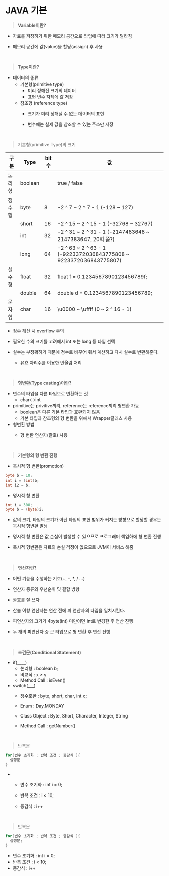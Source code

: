 # JAVA 기본

> **Variable이란?**

- 자료를 저장하기 위한 메모리 공간으로 타입에 따라 크기가 달라짐
- 메모리 공간에 값(value)을 할당(assign) 후 사용
  
  <br>

> **Type이란?**

- 데이터의 종류
  - 기본형(primitive type)
    - 미리 정해진 크기의 데이터
    - 표현 변수 자체에 값 저장
  - 참조형 (reference type)
    - 크기가 미리 정해질 수 없는 데이터의 표현
    - 변수에는 실제 값을 참조할 수 있는 주소만 저장
      
      <br>

> 기본형(primitive Type)의 크기

| 구분  | Type    | bit 수 | 값                                                                 |
| --- | ------- | ----- | ----------------------------------------------------------------- |
| 논리형 | boolean |       | true / false                                                      |
| 정수형 | byte    | 8     | -2 ^ 7 ~ 2 ^ 7 - 1 (-128 ~ 127)                                   |
|     | short   | 16    | -2 ^ 15 ~ 2 ^ 15 - 1 (-32768 ~ 32767)                             |
|     | int     | 32    | -2 ^ 31 ~ 2 ^ 31 - 1 (-2147483648 ~ 2147383647, 20억 쯤?)           |
|     | long    | 64    | -2 ^ 63 ~ 2 ^ 63 - 1 (-9223372036843775808 ~ 9223372036843775807) |
| 실수형 | float   | 32    | float f = 0.1234567890123456789f;                                 |
|     | double  | 64    | double d = 0.1234567890123456789;                                 |
| 문자형 | char    | 16    | \u0000 ~ \uffff (0 ~ 2 ^ 16 - 1)                                  |

- 정수 계산 시 overflow 주의

- 필요한 수의 크기를 고려해서 int 또는 long 등 타입 선택

- 실수는 부정확하기 때문에 정수로 바꾸어 줘서 계산하고 다시 실수로 변환해준다.
  
  - 유효 자리수를 이용한 반올림 처리
    
    <br>

> **형변환(Type casting)이란?**

- 변수의 타입을 다른 타입으로 변환하는 것
  - char↔int
- primitive는 privitive끼리, reference는 reference끼리 형변환 가능
  - boolean은 다른 기본 타입과 호환되지 않음
  - 기본 타입과 참조형의 형 변환을 위해서 Wrapper클래스 사용
- 형변환 방법
  - 형 변환 연산자(괄호) 사용
    
    <br>

> **기본형의 형 변환 진행**

- 묵시적 형 변환(promotion)

```java
byte b = 10;
int i = (int)b;
int i2 = b;
```

- 명시적 형 변환

```java
int i = 300;
byte b = (byte)i;
```

- 값의 크기, 타입의 크기가 아닌 타입의 표현 범위가 커지는 방향으로 할당할 경우는 묵시적 형변환 발생
- 명시적 형 변환은 값 손실이 발생할 수 있으므로 프로그래머 책임하에 형 변환 진행
- 묵시적 형변환은 자료의 손실 걱정이 없으므로 JVM이 서비스 해줌
  
  <br>

> **연산자란?**

- 어떤 기능을 수행하는 기호(+, -, *, / …)
- 연산자 종류와 우선순휘 및 결합 방향
- 괄호를 잘 쓰자
- 산술 이항 연산자는 연산 전에 피 연산자의 타입을 일치시킨다.
- 피연산자의 크기가 4byte(int) 미만이면 int로 변경한 후 연산 진행
- 두 개의 피연산자 중 큰 타입으로 형 변환 후 연산 진행
  
  <br>

> **조건문(Conditional Statement)**

- if(____)
  - 논리형 : boolean b;
  - 비교식 : x ≥ y
  - Method Call : isEven()
- switch(___)
  - 정수호환 : byte, short, char, int x;
  - Enum : Day.MONDAY
  - Class Object : Byte, Short, Character, Integer, String
  - Method Call : getNumber()
    
    <br>

> 반복문

```java
for(변수 초기화 ; 반복 조건 ; 증감식 ){
  실행문 
}
```

- - 변수 초기화 : int i = 0;
  - 반복 조건 : i < 10;
  - 증감식 : i++
    
    <br>

> 반복문

```java
for(변수 초기화 ; 반복 조건 ; 증감식 ){
  실행문;
}
```

- 변수 초기화 : int i = 0;
- 반복 조건 : i < 10;
- 증감식 : i++
